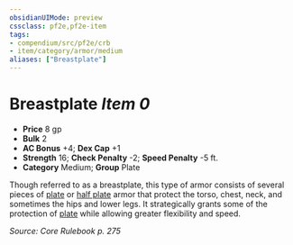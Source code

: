 ```yaml
---
obsidianUIMode: preview
cssclass: pf2e,pf2e-item
tags:
- compendium/src/pf2e/crb
- item/category/armor/medium
aliases: ["Breastplate"]
---
```

# Breastplate *Item 0*  

- **Price** 8 gp
- **Bulk** 2
- **AC Bonus** +4; **Dex Cap** +1
- **Strength** 16; **Check Penalty** -2; **Speed Penalty** -5 ft.
- **Category** Medium; **Group** Plate 

Though referred to as a breastplate, this type of armor consists of several pieces of [plate](/compendium/equipment/items/full-plate.md) or [half plate](/compendium/equipment/items/half-plate.md) armor that protect the torso, chest, neck, and sometimes the hips and lower legs. It strategically grants some of the protection of [plate](/compendium/equipment/items/full-plate.md) while allowing greater flexibility and speed.

*Source: Core Rulebook p. 275*